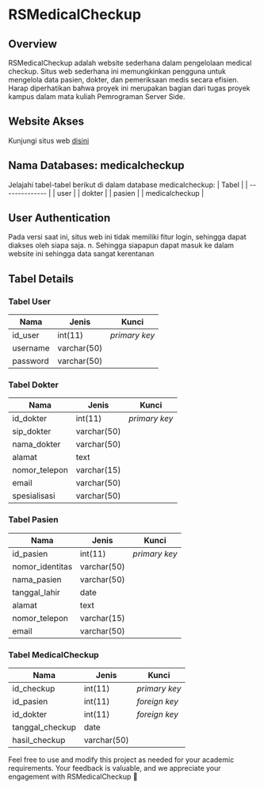 # RSMedicalCheckup

## Overview

RSMedicalCheckup adalah website sederhana dalam pengelolaan medical checkup. Situs web sederhana ini memungkinkan pengguna untuk mengelola data pasien, dokter, dan pemeriksaan medis secara efisien. Harap diperhatikan bahwa proyek ini merupakan bagian dari tugas proyek kampus dalam mata kuliah Pemrograman Server Side.

## Website Akses

Kunjungi situs web [disini](http://rsmedicalcheckup.free.nf/)

## Nama Databases: medicalcheckup

Jelajahi tabel-tabel berikut di dalam database medicalcheckup:
| Tabel |
| -------------- |
| user |
| dokter |
| pasien |
| medicalcheckup |

## User Authentication

Pada versi saat ini, situs web ini tidak memiliki fitur login, sehingga dapat diakses oleh siapa saja. n. Sehingga siapapun dapat masuk ke dalam website ini sehingga data
sangat kerentanan

## Tabel Details

### Tabel User

| Nama     | Jenis       | Kunci         |
| -------- | ----------- | ------------- |
| id_user  | int(11)     | _primary key_ |
| username | varchar(50) |
| password | varchar(50) |

### Tabel Dokter

| Nama          | Jenis       | Kunci         |
| ------------- | ----------- | ------------- |
| id_dokter     | int(11)     | _primary key_ |
| sip_dokter    | varchar(50) |
| nama_dokter   | varchar(50) |
| alamat        | text        |
| nomor_telepon | varchar(15) |
| email         | varchar(50) |
| spesialisasi  | varchar(50) |

### Tabel Pasien

| Nama            | Jenis       | Kunci         |
| --------------- | ----------- | ------------- |
| id_pasien       | int(11)     | _primary key_ |
| nomor_identitas | varchar(50) |
| nama_pasien     | varchar(50) |
| tanggal_lahir   | date        |
| alamat          | text        |
| nomor_telepon   | varchar(15) |
| email           | varchar(50) |

### Tabel MedicalCheckup

| Nama            | Jenis       | Kunci         |
| --------------- | ----------- | ------------- |
| id_checkup      | int(11)     | _primary key_ |
| id_pasien       | int(11)     | _foreign key_ |
| id_dokter       | int(11)     | _foreign key_ |
| tanggal_checkup | date        |
| hasil_checkup   | varchar(50) |

Feel free to use and modify this project as needed for your academic requirements. Your feedback is valuable, and we appreciate your engagement with RSMedicalCheckup 🚀
